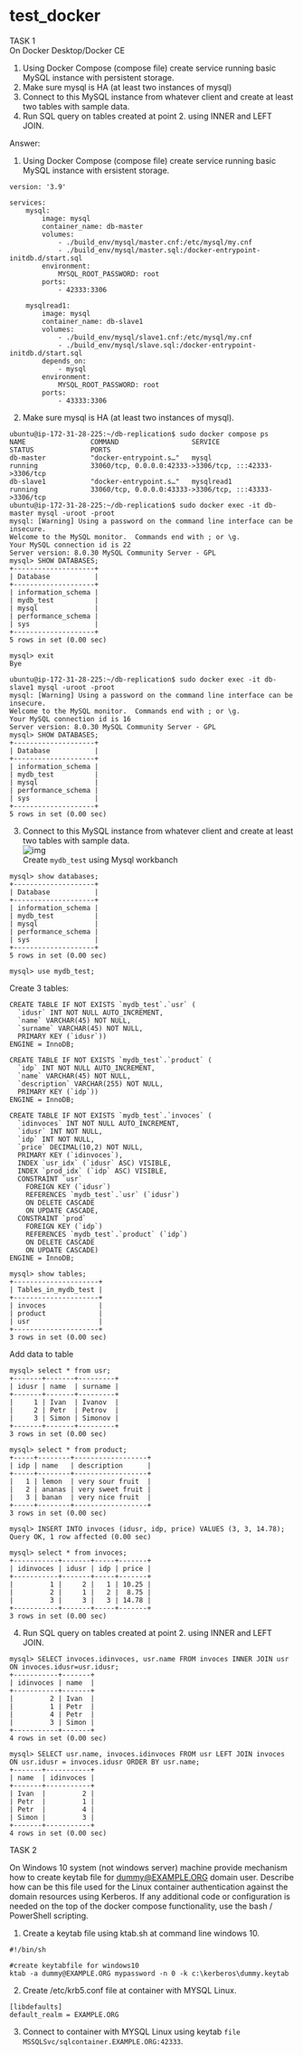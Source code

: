 # test_docker
TASK 1  
On Docker Desktop/Docker CE  
1. Using Docker Compose (compose file) create service running basic MySQL instance with
persistent storage.  
2. Make sure mysql is HA (at least two instances of mysql)  
3. Connect to this MySQL instance from whatever client and create at least two tables with sample
data.  
4. Run SQL query on tables created at point 2. using INNER and LEFT JOIN.  

Answer:

1. Using Docker Compose (compose file) create service running basic MySQL instance with ersistent storage.  
```
version: '3.9'

services:
    mysql:
        image: mysql
        container_name: db-master
        volumes:
            - ./build_env/mysql/master.cnf:/etc/mysql/my.cnf
            - ./build_env/mysql/master.sql:/docker-entrypoint-initdb.d/start.sql
        environment:
            MYSQL_ROOT_PASSWORD: root
        ports:
            - 42333:3306

    mysqlread1:
        image: mysql
        container_name: db-slave1
        volumes:
            - ./build_env/mysql/slave1.cnf:/etc/mysql/my.cnf
            - ./build_env/mysql/slave.sql:/docker-entrypoint-initdb.d/start.sql
        depends_on:
            - mysql
        environment:
            MYSQL_ROOT_PASSWORD: root
        ports:
            - 43333:3306
 ```
 
 2. Make sure mysql is HA (at least two instances of mysql).  
```
ubuntu@ip-172-31-28-225:~/db-replication$ sudo docker compose ps
NAME                COMMAND                  SERVICE             STATUS              PORTS
db-master           "docker-entrypoint.s…"   mysql               running             33060/tcp, 0.0.0.0:42333->3306/tcp, :::42333->3306/tcp
db-slave1           "docker-entrypoint.s…"   mysqlread1          running             33060/tcp, 0.0.0.0:43333->3306/tcp, :::43333->3306/tcp
ubuntu@ip-172-31-28-225:~/db-replication$ sudo docker exec -it db-master mysql -uroot -proot
mysql: [Warning] Using a password on the command line interface can be insecure.
Welcome to the MySQL monitor.  Commands end with ; or \g.
Your MySQL connection id is 22
Server version: 8.0.30 MySQL Community Server - GPL
mysql> SHOW DATABASES;
+--------------------+
| Database           |
+--------------------+
| information_schema |
| mydb_test          |
| mysql              |
| performance_schema |
| sys                |
+--------------------+
5 rows in set (0.00 sec)

mysql> exit
Bye

ubuntu@ip-172-31-28-225:~/db-replication$ sudo docker exec -it db-slave1 mysql -uroot -proot
mysql: [Warning] Using a password on the command line interface can be insecure.
Welcome to the MySQL monitor.  Commands end with ; or \g.
Your MySQL connection id is 16
Server version: 8.0.30 MySQL Community Server - GPL
mysql> SHOW DATABASES;
+--------------------+
| Database           |
+--------------------+
| information_schema |
| mydb_test          |
| mysql              |
| performance_schema |
| sys                |
+--------------------+
5 rows in set (0.00 sec)
```
3. Connect to this MySQL instance from whatever client and create at least two tables with sample data.  
![img](https://github.com/terra144481/test_svoboda/blob/19878694190ae416228cd814ec66342046890bac/Images/shema.png)  
Create `mydb_test` using Mysql workbanch

```
mysql> show databases;
+--------------------+
| Database           |
+--------------------+
| information_schema |
| mydb_test          |
| mysql              |
| performance_schema |
| sys                |
+--------------------+
5 rows in set (0.00 sec)

mysql> use mydb_test;
```
Create 3 tables:
```
CREATE TABLE IF NOT EXISTS `mydb_test`.`usr` (
  `idusr` INT NOT NULL AUTO_INCREMENT,
  `name` VARCHAR(45) NOT NULL,
  `surname` VARCHAR(45) NOT NULL,
  PRIMARY KEY (`idusr`))
ENGINE = InnoDB;
```

```
CREATE TABLE IF NOT EXISTS `mydb_test`.`product` (
  `idp` INT NOT NULL AUTO_INCREMENT,
  `name` VARCHAR(45) NOT NULL,
  `description` VARCHAR(255) NOT NULL,
  PRIMARY KEY (`idp`))
ENGINE = InnoDB;
```
```
CREATE TABLE IF NOT EXISTS `mydb_test`.`invoces` (
  `idinvoces` INT NOT NULL AUTO_INCREMENT,
  `idusr` INT NOT NULL,
  `idp` INT NOT NULL,
  `price` DECIMAL(10,2) NOT NULL,
  PRIMARY KEY (`idinvoces`),
  INDEX `usr_idx` (`idusr` ASC) VISIBLE,
  INDEX `prod_idx` (`idp` ASC) VISIBLE,
  CONSTRAINT `usr`
    FOREIGN KEY (`idusr`)
    REFERENCES `mydb_test`.`usr` (`idusr`)
    ON DELETE CASCADE
    ON UPDATE CASCADE,
  CONSTRAINT `prod`
    FOREIGN KEY (`idp`)
    REFERENCES `mydb_test`.`product` (`idp`)
    ON DELETE CASCADE
    ON UPDATE CASCADE)
ENGINE = InnoDB;
```

```
mysql> show tables;
+---------------------+
| Tables_in_mydb_test |
+---------------------+
| invoces             |
| product             |
| usr                 |
+---------------------+
3 rows in set (0.00 sec)
```
Add data to table
```
mysql> select * from usr;
+-------+-------+---------+
| idusr | name  | surname |
+-------+-------+---------+
|     1 | Ivan  | Ivanov  |
|     2 | Petr  | Petrov  |
|     3 | Simon | Simonov |
+-------+-------+---------+
3 rows in set (0.00 sec)

mysql> select * from product;
+-----+--------+------------------+
| idp | name   | description      |
+-----+--------+------------------+
|   1 | lemon  | very sour fruit  |
|   2 | ananas | very sweet fruit |
|   3 | banan  | very nice fruit  |
+-----+--------+------------------+
3 rows in set (0.00 sec)

mysql> INSERT INTO invoces (idusr, idp, price) VALUES (3, 3, 14.78);
Query OK, 1 row affected (0.00 sec)

mysql> select * from invoces;
+-----------+-------+-----+-------+
| idinvoces | idusr | idp | price |
+-----------+-------+-----+-------+
|         1 |     2 |   1 | 10.25 |
|         2 |     1 |   2 |  8.75 |
|         3 |     3 |   3 | 14.78 |
+-----------+-------+-----+-------+
3 rows in set (0.00 sec)
```
4. Run SQL query on tables created at point 2. using INNER and LEFT JOIN.

```
mysql> SELECT invoces.idinvoces, usr.name FROM invoces INNER JOIN usr ON invoces.idusr=usr.idusr;
+-----------+-------+
| idinvoces | name  |
+-----------+-------+
|         2 | Ivan  |
|         1 | Petr  |
|         4 | Petr  |
|         3 | Simon |
+-----------+-------+
4 rows in set (0.00 sec)
```

```
mysql> SELECT usr.name, invoces.idinvoces FROM usr LEFT JOIN invoces ON usr.idusr = invoces.idusr ORDER BY usr.name;
+-------+-----------+
| name  | idinvoces |
+-------+-----------+
| Ivan  |         2 |
| Petr  |         1 |
| Petr  |         4 |
| Simon |         3 |
+-------+-----------+
4 rows in set (0.00 sec)
```


TASK 2  

On Windows 10 system (not windows server) machine provide mechanism how to create keytab file for 
dummy@EXAMPLE.ORG domain user. Describe how can be this file used for the Linux container 
authentication against the domain resources using Kerberos. If any additional code or configuration is 
needed on the top of the docker compose functionality, use the bash / PowerShell scripting.  

1. Create a keytab file using ktab.sh at command line windows 10.  
```
#!/bin/sh

#create keytabfile for windows10
ktab -a dummy@EXAMPLE.ORG mypassword -n 0 -k c:\kerberos\dummy.keytab
```

2. Create /etc/krb5.conf file at container with MYSQL Linux.  
```
[libdefaults]
default_realm = EXAMPLE.ORG
```
3. Connect to container with MYSQL Linux using keytab `file MSSQLSvc/sqlcontainer.EXAMPLE.ORG:42333`.  





